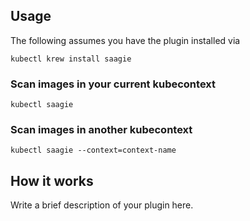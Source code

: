 
## Usage
The following assumes you have the plugin installed via

```shell
kubectl krew install saagie
```

### Scan images in your current kubecontext

```shell
kubectl saagie
```

### Scan images in another kubecontext

```shell
kubectl saagie --context=context-name
```

## How it works
Write a brief description of your plugin here.